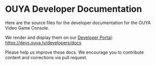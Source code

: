 # OUYA Developer Documentation

Here are the source files for the developer documentation for the OUYA Video Game Console.

We render and display them on our [Developer Portal](https://devs.ouya.tv/developers):
https://devs.ouya.tv/developers/docs

Please help us improve these docs. We encourage you to contribute content and corrections via pull request.
